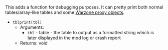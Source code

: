 This adds a function for debugging purposes. It can pretty print both normal tables/array-like tables and some [Warzone proxy objects](https://www.warzone.com/wiki/Mod_API_Reference#Proxy_Objects).

* `tblprint(tbl)`
  * Arguments:
    * `tbl` - table - the table to output as a formatted string which is later displayed in the mod log or crash report
  * Returns: void
